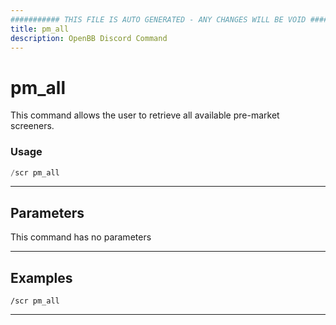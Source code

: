 ```yaml
---
########### THIS FILE IS AUTO GENERATED - ANY CHANGES WILL BE VOID ###########
title: pm_all
description: OpenBB Discord Command
---
```


# pm_all

This command allows the user to retrieve all available pre-market screeners.

### Usage

```python wordwrap
/scr pm_all
```

---

## Parameters

This command has no parameters


---

## Examples

```
/scr pm_all
```
---
